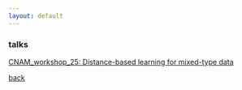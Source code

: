 ```yaml
---
layout: default
---
```


### talks


  [CNAM_workshop_25: Distance-based learning for mixed-type data](paris_worskshop_2025_pres.html)

  <!-- [COMPSTAT23: Association-based distances for categorical and mixed-type data](COMPSTAT23_pres_mix.html) -->

  <!-- [SIS23: Spectral clustering of mixed data via association-based distance](SIS23_speed_pres_SC_mix.html)-->

  <!-- [Data Journalism: Spot on Spotify: a playlist analysis](spotify_playground/spot_on_spotify.html) -->

  <!-- [ERCIM22: Mixed-type data spectral clustering with variable specific distances](spectral_mix/spectral_mix_ercim22.html) -->

  <!-- [ECDA22: Chunk-wise regularised PCA-based imputation of missing data](CW_RPCA_Compstat_ECDA_2022/CW_RPCA_ecda_2022.html) -->

  <!-- [SDS22: Biplots in dimension reduction and clustering](JDR_biplots/biplots_in_dm_clust_COMPSTAT22.html) -->

<!--  [COMPSTAT22: Regularised PCA for incremental single imputation of missings](CW_RPCA_Compstat_ECDA_2022/CW_RPCA_compstat_ecda_2022.html)-->

  



[back](./)
